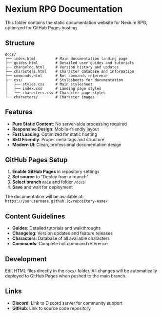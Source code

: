 # Nexium RPG Documentation

This folder contains the static documentation website for Nexium RPG, optimized for GitHub Pages hosting.

## Structure

```
docs/
├── index.html         # Main documentation landing page
├── guides.html        # Detailed user guides and tutorials
├── changelog.html     # Version history and updates
├── characters.html    # Character database and information
├── commands.html      # Bot commands reference
├── css/               # Stylesheets for documentation
│   ├── styles.css     # Main stylesheet
│   ├── index.css      # Landing page styles
│   └── characters.css # Character page styles
└── characters/        # Character images
```

## Features

- **Pure Static Content**: No server-side processing required
- **Responsive Design**: Mobile-friendly layout
- **Fast Loading**: Optimized for static hosting
- **SEO Friendly**: Proper meta tags and structure
- **Modern UI**: Clean, professional documentation design

## GitHub Pages Setup

1. **Enable GitHub Pages** in repository settings
2. **Set source** to "Deploy from a branch"
3. **Select branch** `main` and folder `/docs`
4. **Save** and wait for deployment

The documentation will be available at: `https://yourusername.github.io/repository-name/`

## Content Guidelines

- **Guides**: Detailed tutorials and walkthroughs
- **Changelog**: Version updates and feature releases
- **Characters**: Database of all available characters
- **Commands**: Complete bot command reference

## Development

Edit HTML files directly in the `docs/` folder. All changes will be automatically deployed to GitHub Pages when pushed to the main branch.

## Links

- **Discord**: Link to Discord server for community support
- **GitHub**: Link to source code repository
